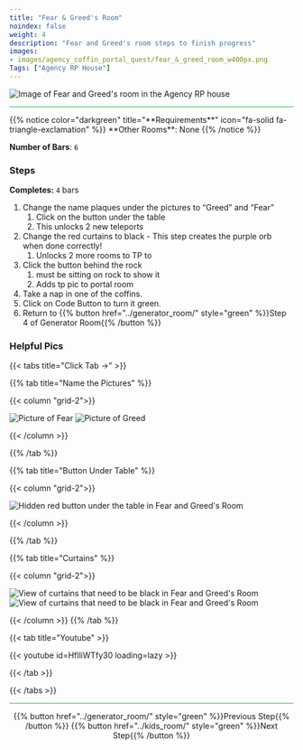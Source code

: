 ```yaml
---
title: "Fear & Greed's Room"
noindex: false
weight: 4
description: "Fear and Greed's room steps to finish progress"
images:
- images/agency_coffin_portal_quest/fear_&_greed_room_w400px.png
Tags: ["Agency RP House"]
---
```


![Image of Fear and Greed's room in the Agency RP house](/images/agency_coffin_portal_quest/fear_&_greed_room_w400px.png)

<hr style="background-color: #28b44c" size=8>
{{% notice color="darkgreen" title="**Requirements**" icon="fa-solid fa-triangle-exclamation"  %}}
**Other Rooms**: None
{{% /notice %}}

**Number of Bars**: `6`

### Steps

**Completes:** `4` bars
1. Change the name plaques under the pictures to “Greed” and “Fear”
    1. Click on the button under the table
    1. This unlocks 2 new teleports
2. Change the red curtains to black - This step creates the purple orb when done correctly!
    1. Unlocks 2 more rooms to TP to
3. Click the button behind the rock
    1. must be sitting on rock to show it
    1. Adds tp pic to portal room
1. Take a nap in one of the coffins.
1. Click on Code Button to turn it green.
1. Return to {{% button href="../generator_room/" style="green" %}}Step 4 of Generator Room{{% /button %}}


### Helpful Pics
{{< tabs title="Click Tab ->" >}}

{{% tab title="Name the Pictures" %}}

{{< column "grid-2">}}

![Picture of Fear](/images/agency_coffin_portal_quest/fear_&_greed_room_picture_of_fear.png)
![Picture of Greed](/images/agency_coffin_portal_quest/fear_&_greed_room_picture_of_greed.png)

{{< /column >}}

{{% /tab %}}

{{% tab title="Button Under Table" %}}

{{< column "grid-2">}}

![Hidden red button under the table in Fear and Greed's Room](/images/agency_coffin_portal_quest/fear_&_greed_room_button_under_table.png)

{{< /column >}}

{{% /tab %}}

{{% tab title="Curtains" %}}

{{< column "grid-2">}}

![View of curtains that need to be black in Fear and Greed's Room](/images/agency_coffin_portal_quest/fear_&_greed_room_black_curtains_1.png)
![View of curtains that need to be black in Fear and Greed's Room](/images/agency_coffin_portal_quest/fear_&_greed_room_black_curtains_2.png)

{{< /column >}}
{{% /tab %}}

{{< tab title="Youtube" >}}

{{< youtube id=HflliWTfy30 loading=lazy >}}

{{< /tab >}}

{{< /tabs >}}

<hr style="background-color: #28b44c" size=8>

<div align="center">{{% button href="../generator_room/" style="green" %}}Previous Step{{% /button %}} {{% button href="../kids_room/" style="green" %}}Next Step{{% /button %}}</div>